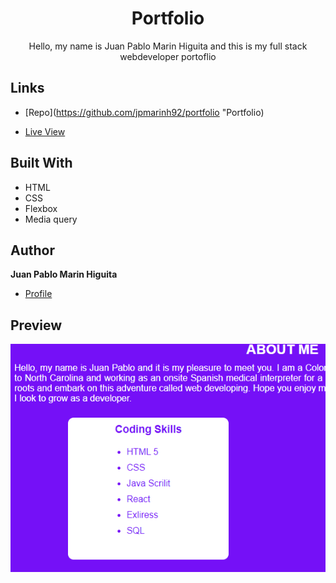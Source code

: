 <h1 align="center"> Portfolio </h1>

<p align="center"> Hello, my name is Juan Pablo Marin Higuita and this is my full stack webdeveloper portoflio </p>

## Links

- [Repo](https://github.com/jpmarinh92/portfolio "Portfolio)

- [Live View](https://jpmarinh92.github.io/portfolio "Live View")

## Built With

- HTML
- CSS
- Flexbox
- Media query

## Author

**Juan Pablo Marin Higuita**

- [Profile](https://github.com/jpmarinh92 "Juan Pablo Marin Higuita")

## Preview

![Preview](/assets/images/portfolio.PNG)
